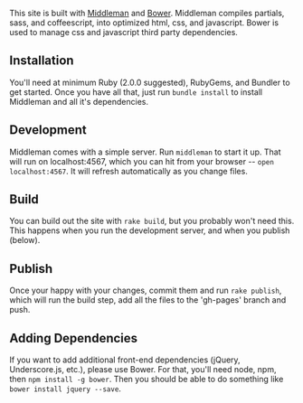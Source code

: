 This site is built with [Middleman](//middlemanapp.com/) and 
[Bower](//bower.io/). Middleman compiles partials, sass, and coffeescript, into
optimized html, css, and javascript. Bower is used to manage css and javascript
third party dependencies.

## Installation

You'll need at minimum Ruby (2.0.0 suggested), RubyGems, and Bundler to get 
started. Once you have all that, just run `bundle install` to install Middleman 
and all it's dependencies.

## Development

Middleman comes with a simple server. Run `middleman` to start it up. That will
run on localhost:4567, which you can hit from your browser -- `open
localhost:4567`. It will refresh automatically as you change files.

## Build

You can build out the site with `rake build`, but you probably won't need this.
This happens when you run the development server, and when you publish (below).

## Publish

Once your happy with your changes, commit them and run `rake publish`, which 
will run the build step, add all the files to the 'gh-pages' branch and push.

## Adding Dependencies

If you want to add additional front-end dependencies (jQuery, Underscore.js,
etc.), please use Bower. For that, you'll need node, npm, then `npm install -g
bower`. Then you should be able to do something like `bower install jquery
--save`.
